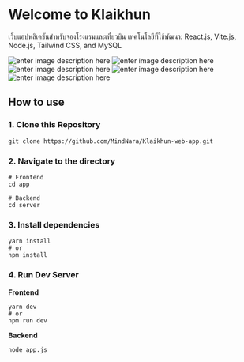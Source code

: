 # Welcome to Klaikhun

เว็บแอปพลิเคชันสำหรับจองโรงแรมและเที่ยวบิน
เทคโนโลยีที่ใช้พัฒนา: React.js, Vite.js, Node.js, Tailwind CSS, and MySQL

![enter image description here](https://media.discordapp.net/attachments/1204364762515767306/1204395927779938335/1.png?ex=65d4941d&is=65c21f1d&hm=60fae6880025d8f24b2612bdaca5af8b70d1b5fa7a40ed2aa2a781dc9e96d7ad&=&format=webp&quality=lossless)
![enter image description here](https://media.discordapp.net/attachments/1204364762515767306/1204395928056889414/2.png?ex=65d4941d&is=65c21f1d&hm=503cbbafc7fae9c8e6f22cd2db3594bbe178cbda5e5250030050b1252c536f8e&=&format=webp&quality=lossless)
![enter image description here](https://media.discordapp.net/attachments/1204364762515767306/1204395928631640155/3.png?ex=65d4941d&is=65c21f1d&hm=273c9c7815a9da354402fcf66e18c5c7ccd0ab75877b5006a86d8dfb6305fc24&=&format=webp&quality=lossless&width=613&height=558)
![enter image description here](https://media.discordapp.net/attachments/1204364762515767306/1204395929378103346/5.png?ex=65d4941e&is=65c21f1e&hm=a04fcf78ba7ffe6fd64a6cbf76cbf26366f312c2759555c4b138f9c70593f78e&=&format=webp&quality=lossless)
![enter image description here](https://media.discordapp.net/attachments/1204364762515767306/1204395929889804378/7.png?ex=65d4941e&is=65c21f1e&hm=b1c19bf1a80ac487e60ac9e1a0b75385628cf7bd6981d266e94171685533e344&=&format=webp&quality=lossless)

## How to use

### 1. Clone this Repository
  
    git clone https://github.com/MindNara/Klaikhun-web-app.git

### 2. Navigate to the directory 
 
    # Frontend
    cd app
    
    # Backend
    cd server

### 3. Install dependencies

    yarn install
    # or
    npm install
   
### 4. Run Dev Server

 **Frontend**

    yarn dev
    # or
    npm run dev
 **Backend**
 

    node app.js
